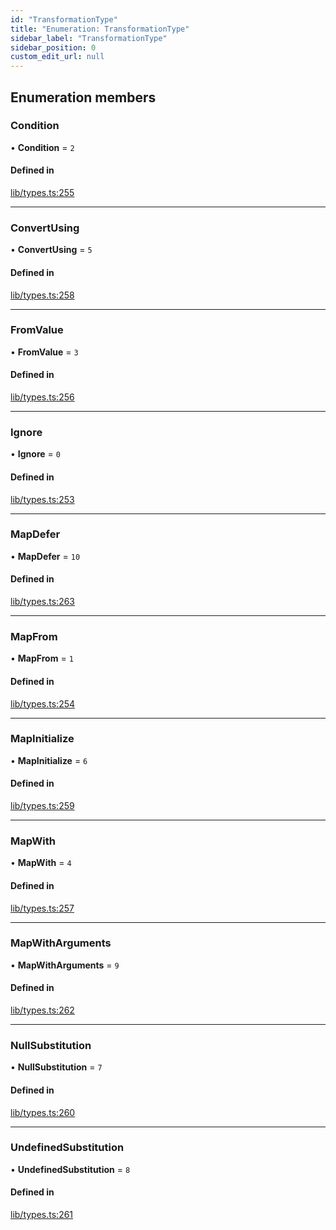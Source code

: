 ```yaml
---
id: "TransformationType"
title: "Enumeration: TransformationType"
sidebar_label: "TransformationType"
sidebar_position: 0
custom_edit_url: null
---
```


## Enumeration members

### Condition

• **Condition** = `2`

#### Defined in

[lib/types.ts:255](https://github.com/nartc/mapper/blob/446d40fc/packages/core/src/lib/types.ts#L255)

___

### ConvertUsing

• **ConvertUsing** = `5`

#### Defined in

[lib/types.ts:258](https://github.com/nartc/mapper/blob/446d40fc/packages/core/src/lib/types.ts#L258)

___

### FromValue

• **FromValue** = `3`

#### Defined in

[lib/types.ts:256](https://github.com/nartc/mapper/blob/446d40fc/packages/core/src/lib/types.ts#L256)

___

### Ignore

• **Ignore** = `0`

#### Defined in

[lib/types.ts:253](https://github.com/nartc/mapper/blob/446d40fc/packages/core/src/lib/types.ts#L253)

___

### MapDefer

• **MapDefer** = `10`

#### Defined in

[lib/types.ts:263](https://github.com/nartc/mapper/blob/446d40fc/packages/core/src/lib/types.ts#L263)

___

### MapFrom

• **MapFrom** = `1`

#### Defined in

[lib/types.ts:254](https://github.com/nartc/mapper/blob/446d40fc/packages/core/src/lib/types.ts#L254)

___

### MapInitialize

• **MapInitialize** = `6`

#### Defined in

[lib/types.ts:259](https://github.com/nartc/mapper/blob/446d40fc/packages/core/src/lib/types.ts#L259)

___

### MapWith

• **MapWith** = `4`

#### Defined in

[lib/types.ts:257](https://github.com/nartc/mapper/blob/446d40fc/packages/core/src/lib/types.ts#L257)

___

### MapWithArguments

• **MapWithArguments** = `9`

#### Defined in

[lib/types.ts:262](https://github.com/nartc/mapper/blob/446d40fc/packages/core/src/lib/types.ts#L262)

___

### NullSubstitution

• **NullSubstitution** = `7`

#### Defined in

[lib/types.ts:260](https://github.com/nartc/mapper/blob/446d40fc/packages/core/src/lib/types.ts#L260)

___

### UndefinedSubstitution

• **UndefinedSubstitution** = `8`

#### Defined in

[lib/types.ts:261](https://github.com/nartc/mapper/blob/446d40fc/packages/core/src/lib/types.ts#L261)
